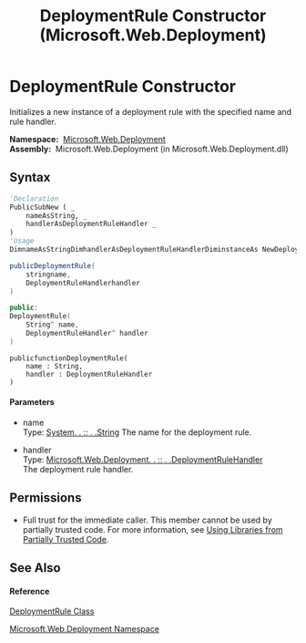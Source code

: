 ﻿---
title: DeploymentRule Constructor  (Microsoft.Web.Deployment)
TOCTitle: DeploymentRule Constructor
ms:assetid: M:Microsoft.Web.Deployment.DeploymentRule.#ctor(System.String,Microsoft.Web.Deployment.DeploymentRuleHandler)
ms:mtpsurl: https://msdn.microsoft.com/en-us/library/microsoft.web.deployment.deploymentrule.deploymentrule(v=VS.90)
ms:contentKeyID: 20208702
ms.date: 05/02/2012
mtps_version: v=VS.90
f1_keywords:
- Microsoft.Web.Deployment.DeploymentRule.DeploymentRule
- Microsoft.Web.Deployment.DeploymentRule.#ctor
dev_langs:
- CSharp
- JScript
- VB
- c++
api_location:
- Microsoft.Web.Deployment.dll
api_name:
- Microsoft.Web.Deployment.DeploymentRule..ctor
api_type:
- Managed
topic_type:
- apiref
- kbSyntax
product_family_name: VS
ROBOTS: INDEX,FOLLOW
---

# DeploymentRule Constructor

Initializes a new instance of a deployment rule with the specified name and rule handler.

**Namespace:**  [Microsoft.Web.Deployment](microsoft-web-deployment-namespace.md)  
**Assembly:**  Microsoft.Web.Deployment (in Microsoft.Web.Deployment.dll)

## Syntax

``` vb
'Declaration
PublicSubNew ( _
    nameAsString, _
    handlerAsDeploymentRuleHandler _
)
'Usage
DimnameAsStringDimhandlerAsDeploymentRuleHandlerDiminstanceAs NewDeploymentRule(name, handler)
```

``` csharp
publicDeploymentRule(
    stringname,
    DeploymentRuleHandlerhandler
)
```

``` c++
public:
DeploymentRule(
    String^ name, 
    DeploymentRuleHandler^ handler
)
```

``` jscript
publicfunctionDeploymentRule(
    name : String, 
    handler : DeploymentRuleHandler
)
```

#### Parameters

  - name  
    Type: [System. . :: . .String](https://msdn.microsoft.com/en-us/library/s1wwdcbf\(v=vs.90\))  
    The name for the deployment rule.  

<!-- end list -->

  - handler  
    Type: [Microsoft.Web.Deployment. . :: . .DeploymentRuleHandler](deploymentrulehandler-class-microsoft-web-deployment.md)  
    The deployment rule handler.  

## Permissions

  - Full trust for the immediate caller. This member cannot be used by partially trusted code. For more information, see [Using Libraries from Partially Trusted Code](https://msdn.microsoft.com/en-us/library/8skskf63\(v=vs.90\)).

## See Also

#### Reference

[DeploymentRule Class](deploymentrule-class-microsoft-web-deployment.md)

[Microsoft.Web.Deployment Namespace](microsoft-web-deployment-namespace.md)

